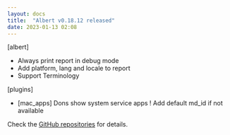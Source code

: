 ```yaml
---
layout: docs
title:  "Albert v0.18.12 released"
date: 2023-01-13 02:08
---
```


[albert]
* Always print report in debug mode
* Add platform, lang and locale to report
* Support Terminology

[plugins]
* [mac_apps] Dons show system service apps
! Add default md_id if not available

Check the [GitHub repositories](https://github.com/albertlauncher/albert/commits/v0.18.12) for details.
